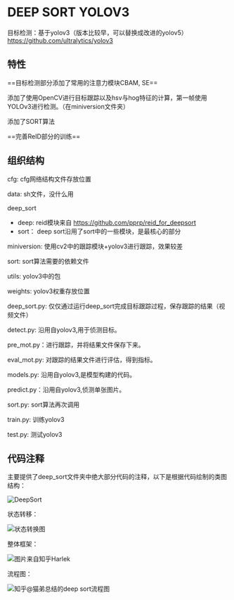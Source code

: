 # DEEP SORT YOLOV3 



目标检测：基于yolov3（版本比较早，可以替换成改进的yolov5） https://github.com/ultralytics/yolov3 

## 特性

==目标检测部分添加了常用的注意力模块CBAM, SE==

添加了使用OpenCV进行目标跟踪以及hsv与hog特征的计算，第一帧使用YOLOv3进行检测。（在miniversion文件夹）

添加了SORT算法

==完善ReID部分的训练==


## 组织结构

cfg: cfg网络结构文件存放位置

data: sh文件，没什么用

deep_sort

 - deep: reid模块来自 https://github.com/pprp/reid_for_deepsort
 - sort： deep sort沿用了sort中的一些模块，是最核心的部分

miniversion: 使用cv2中的跟踪模块+yolov3进行跟踪，效果较差

sort: sort算法需要的依赖文件

utils: yolov3中的包

weights: yolov3权重存放位置

deep_sort.py: 仅仅通过运行deep_sort完成目标跟踪过程，保存跟踪的结果（视频文件）

detect.py: 沿用自yolov3,用于侦测目标。

pre_mot.py：进行跟踪，并将结果文件保存下来。

eval_mot.py: 对跟踪的结果文件进行评估，得到指标。

models.py: 沿用自yolov3,是模型构建的代码。

predict.py：沿用自yolov3,侦测单张图片。

sort.py: sort算法再次调用

train.py: 训练yolov3

test.py: 测试yolov3



## 代码注释



主要提供了deep_sort文件夹中绝大部分代码的注释，以下是根据代码绘制的类图结构：

![DeepSort](README.assets/DeepSort.jpg)

状态转移：

 ![状态转换图](README.assets/20200415100437671.png) 

整体框架：

 ![图片来自知乎Harlek](README.assets/20200412221106751.png) 

流程图：

 ![知乎@猫弟总结的deep sort流程图](README.assets/2020041418343015.png) 

